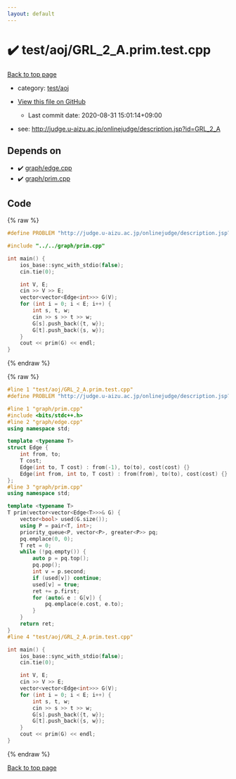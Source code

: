 ```yaml
---
layout: default
---
```


<!-- mathjax config similar to math.stackexchange -->
<script type="text/javascript" async
  src="https://cdnjs.cloudflare.com/ajax/libs/mathjax/2.7.5/MathJax.js?config=TeX-MML-AM_CHTML">
</script>
<script type="text/x-mathjax-config">
  MathJax.Hub.Config({
    TeX: { equationNumbers: { autoNumber: "AMS" }},
    tex2jax: {
      inlineMath: [ ['$','$'] ],
      processEscapes: true
    },
    "HTML-CSS": { matchFontHeight: false },
    displayAlign: "left",
    displayIndent: "2em"
  });
</script>

<script type="text/javascript" src="https://cdnjs.cloudflare.com/ajax/libs/jquery/3.4.1/jquery.min.js"></script>
<script src="https://cdn.jsdelivr.net/npm/jquery-balloon-js@1.1.2/jquery.balloon.min.js" integrity="sha256-ZEYs9VrgAeNuPvs15E39OsyOJaIkXEEt10fzxJ20+2I=" crossorigin="anonymous"></script>
<script type="text/javascript" src="../../../assets/js/copy-button.js"></script>
<link rel="stylesheet" href="../../../assets/css/copy-button.css" />


# :heavy_check_mark: test/aoj/GRL_2_A.prim.test.cpp

<a href="../../../index.html">Back to top page</a>

* category: <a href="../../../index.html#0d0c91c0cca30af9c1c9faef0cf04aa9">test/aoj</a>
* <a href="{{ site.github.repository_url }}/blob/master/test/aoj/GRL_2_A.prim.test.cpp">View this file on GitHub</a>
    - Last commit date: 2020-08-31 15:01:14+09:00


* see: <a href="http://judge.u-aizu.ac.jp/onlinejudge/description.jsp?id=GRL_2_A">http://judge.u-aizu.ac.jp/onlinejudge/description.jsp?id=GRL_2_A</a>


## Depends on

* :heavy_check_mark: <a href="../../../library/graph/edge.cpp.html">graph/edge.cpp</a>
* :heavy_check_mark: <a href="../../../library/graph/prim.cpp.html">graph/prim.cpp</a>


## Code

<a id="unbundled"></a>
{% raw %}
```cpp
#define PROBLEM "http://judge.u-aizu.ac.jp/onlinejudge/description.jsp?id=GRL_2_A"

#include "../../graph/prim.cpp"

int main() {
    ios_base::sync_with_stdio(false);
    cin.tie(0);

    int V, E;
    cin >> V >> E;
    vector<vector<Edge<int>>> G(V);
    for (int i = 0; i < E; i++) {
        int s, t, w;
        cin >> s >> t >> w;
        G[s].push_back({t, w});
        G[t].push_back({s, w});
    }
    cout << prim(G) << endl;
}
```
{% endraw %}

<a id="bundled"></a>
{% raw %}
```cpp
#line 1 "test/aoj/GRL_2_A.prim.test.cpp"
#define PROBLEM "http://judge.u-aizu.ac.jp/onlinejudge/description.jsp?id=GRL_2_A"

#line 1 "graph/prim.cpp"
#include <bits/stdc++.h>
#line 2 "graph/edge.cpp"
using namespace std;

template <typename T>
struct Edge {
    int from, to;
    T cost;
    Edge(int to, T cost) : from(-1), to(to), cost(cost) {}
    Edge(int from, int to, T cost) : from(from), to(to), cost(cost) {}
};
#line 3 "graph/prim.cpp"
using namespace std;

template <typename T>
T prim(vector<vector<Edge<T>>>& G) {
    vector<bool> used(G.size());
    using P = pair<T, int>;
    priority_queue<P, vector<P>, greater<P>> pq;
    pq.emplace(0, 0);
    T ret = 0;
    while (!pq.empty()) {
        auto p = pq.top();
        pq.pop();
        int v = p.second;
        if (used[v]) continue;
        used[v] = true;
        ret += p.first;
        for (auto& e : G[v]) {
            pq.emplace(e.cost, e.to);
        }
    }
    return ret;
}
#line 4 "test/aoj/GRL_2_A.prim.test.cpp"

int main() {
    ios_base::sync_with_stdio(false);
    cin.tie(0);

    int V, E;
    cin >> V >> E;
    vector<vector<Edge<int>>> G(V);
    for (int i = 0; i < E; i++) {
        int s, t, w;
        cin >> s >> t >> w;
        G[s].push_back({t, w});
        G[t].push_back({s, w});
    }
    cout << prim(G) << endl;
}

```
{% endraw %}

<a href="../../../index.html">Back to top page</a>

